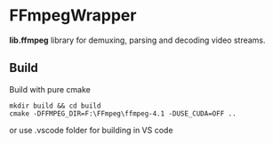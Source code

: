 # FFmpegWrapper
**lib.ffmpeg** library for demuxing, parsing and decoding video streams.

## Build
Build with pure cmake
```
mkdir build && cd build
cmake -DFFMPEG_DIR=F:\FFmpeg\ffmpeg-4.1 -DUSE_CUDA=OFF ..
```
or use .vscode folder for building in VS code
